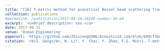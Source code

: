 ```yaml
---
title: "[10] T-matrix method for acoustical Bessel beam scattering from a rigid finite cylinder with spheroidal endcaps"
collection: publications
#permalink: /publication/2017-08-28-201OE-number-10.md
excerpt: '<u>Brief description: xxx.</u>'
date: 2017-06-15
venue: 'Ocean Engineering'
paperurl: 'https://github.com/ZhixiongGONG/AcousticsX.com/blob/69dcf3bdacc040b9b8ef52759376f21a538074c1/files/Journal_04_2017OE.pdf'
citation: '<b>Z. Gong</b>, W. Li*, Y. Chai, Y. Zhao, F.G. Mitri. T-matrix method for acoustical Bessel beam scattering from a rigid finite cylinder with spheroidal endcaps. <i>Ocean Engineering</i> 129, 507-519, (2017).'
---
```

